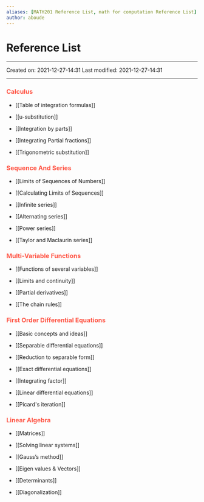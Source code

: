 ```yaml
---
aliases: [MATH201 Reference List, math for computation Reference List]
author: aboude
---
```


# Reference List
___

Created on: 2021-12-27-14:31
Last modified: 2021-12-27-14:31

___

### <span style="color: #ff5545;text-transform: capitalize;">Calculus</span>
- [[Table of integration formulas]]

- [[u-substitution]]
- [[Integration by parts]]
- [[Integrating Partial fractions]]
- [[Trigonometric substitution]]

### <span style="color: #ff5545;text-transform: capitalize;">Sequence and series</span>
- [[Limits of Sequences of Numbers]]

- [[Calculating Limits of Sequences]]
- [[Infinite series]]
- [[Alternating series]]
- [[Power series]]
- [[Taylor and Maclaurin series]]

### <span style="color: #ff5545;text-transform: capitalize;">Multi-variable functions</span>
- [[Functions of several variables]]

- [[Limits and continuity]]
- [[Partial derivatives]]
- [[The chain rules]]
### <span style="color: #ff5545;text-transform: capitalize;">First order differential equations</span>
- [[Basic concepts and ideas]]

- [[Separable differential equations]]
- [[Reduction to separable form]]
- [[Exact differential equations]]
- [[Integrating factor]]
- [[Linear differential equations]]
- [[Picard's iteration]]
### <span style="color: #ff5545;text-transform: capitalize;">Linear algebra</span>
- [[Matrices]]

- [[Solving linear systems]]
- [[Gauss’s method]]
- [[Eigen values & Vectors]]
- [[Determinants]]
- [[Diagonalization]]

